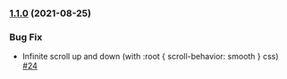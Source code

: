 ### [1.1.0](https://github.com/runkids/vue-scroll-up/releases/tag/1.1.0) (2021-08-25)

### Bug Fix

* Infinite scroll up and down (with :root { scroll-behavior: smooth } css) [#24](https://github.com/runkids/vue-scroll-up/issues/24)